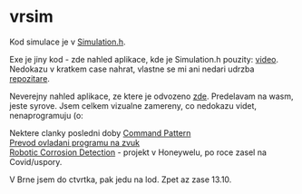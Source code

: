 # vrsim

Kod simulace je v [Simulation.h](https://github.com/t2ls/vrsim/blob/main/T2lSimulation.h).

Exe je jiny kod - zde nahled aplikace, kde je Simulation.h pouzity: [video](https://drive.google.com/file/d/1hGmegX_FSMPJeBx7NUSCPaYt6OY8AEmq/view?usp=sharing).
Nedokazu v kratkem case nahrat, vlastne se mi ani nedari udrzba [repozitare](https://github.com/ta2la/hg/wiki/Library-hg_interact).

Neverejny nahled aplikace, ze ktere je odvozeno [zde](https://t2ls.com/t2lcad/wasmapp/CAD_QML_EDGE.html). Predelavam na wasm, jeste syrove. Jsem celkem vizualne zamereny, co nedokazu videt, nenaprogramuju (o:

Nektere clanky posledni doby [Command Pattern](https://t2ls.com/blog/2025/09_20_command_pattern/command_pattern.pdf)<br/>
[Prevod ovladani programu na zvuk](https://t2ls.com/blog/2023/07_25_empowering_program_control_with_natural_language/voice_control.pdf)<br/>
[Robotic Corrosion Detection](https://t2ls.com/blog/2021/12_20_piloting/PILOTING_HON_DEC21.pdf) - projekt v Honeywelu, po roce zasel na Covid/uspory.

V Brne jsem do ctvrtka, pak jedu na lod. Zpet az zase 13.10. 


